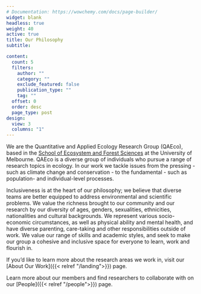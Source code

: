 ```yaml
---
# Documentation: https://wowchemy.com/docs/page-builder/
widget: blank
headless: true
weight: 40
active: true
title: Our Philosophy
subtitle:

content:
  count: 5
  filters:
    author: ""
    category: ""
    exclude_featured: false
    publication_type: ""
    tag: ""
  offset: 0
  order: desc
  page_type: post
design:
  view: 3
  columns: "1"
---
```

We are the Quantitative and Applied Ecology Research Group (QAEco), based in the [School of Ecosystem and Forest Sciences](https://ecosystemforest.unimelb.edu.au/) at the University of Melbourne.  QAEco is a diverse group of individuals who pursue a range of research topics in ecology.  In our work we tackle issues from the pressing - such as climate change and conservation - to the fundamental - such as population- and individual-level processes.  

Inclusiveness is at the heart of our philosophy; we believe that diverse teams are better equipped to address environmental and scientific problems. We value the richness brought to our community and our research by our diversity of ages, genders, sexualities, ethnicities, nationalities and cultural backgrounds.  We represent various socio-economic circumstances, as well as physical ability and mental health, and have diverse parenting, care-taking and other responsibilities outside of work.  We value our range of skills and academic styles, and seek to make our group a cohesive and inclusive space for everyone to learn, work and flourish in.

If you’d like to learn more about the research areas we work in, visit our [About Our Work]({{< relref "/landing">}}) page. 

Learn more about our members and find researchers to collaborate with on our [People]({{< relref "/people">}}) page. 

